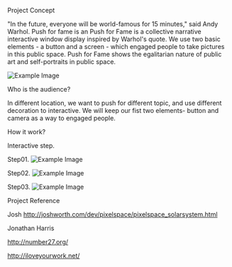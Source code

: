 Project Concept

"In the future, everyone will be world-famous for 15 minutes," said Andy Warhol. Push for fame is an Push for Fame is a collective narrative interactive window display inspired by Warhol's quote. We use two basic elements - a button and a screen - which engaged people to take pictures in this public space.  Push for Fame shows the egalitarian nature of public art and self-portraits in public space. 

![Example Image](http://feng-yuting.com/wp-content/uploads/2014/03/1981778_10152248302757980_1527369805_n.jpg "Example Image")

Who is the audience?


In different location, we want to push for different topic, and use different decoration to interactive. We will keep our fist two elements- button and camera as a way to engaged people.

How it work?

Interactive step.

Step01.
![Example Image](http://feng-yuting.com/wp-content/uploads/2014/02/vlcsnap-2014-02-03-11h51m51s189.png "Example Image")

Step02.
![Example Image](http://feng-yuting.com/wp-content/uploads/2014/02/vlcsnap-2014-02-03-11h51m21s166.png "Example Image")

Step03.
![Example Image](http://feng-yuting.com/wp-content/uploads/2014/02/vlcsnap-2014-02-03-11h52m27s48.png "Example Image")





Project Reference

Josh http://joshworth.com/dev/pixelspace/pixelspace_solarsystem.html

Jonathan Harris 

http://number27.org/

http://iloveyourwork.net/



